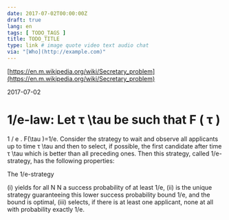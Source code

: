 ```yaml
---
date: 2017-07-02T00:00:00Z
draft: true
lang: en
tags: [ TODO_TAGS ]
title: TODO_TITLE
type: link # image quote video text audio chat
via: "[Who](http://example.com)"
---
```



[https://en.m.wikipedia.org/wiki/Secretary_problem](https://en.m.wikipedia.org/wiki/Secretary_problem)

2017-07-02

1/e-law: Let 
τ
\tau  be such that 
F
(
τ
)
=
1
/
e
.
F(\tau )=1/e. Consider the strategy to wait and observe all applicants up to time 
τ
\tau  and then to select, if possible, the first candidate after time 
τ
\tau  which is better than all preceding ones. Then this strategy, called 1/e-strategy, has the following properties:

The 1/e-strategy

(i) yields for all 
N
N a success probability of at least 1/e,
(ii) is the unique strategy guaranteeing this lower success probability bound 1/e, and the bound is optimal,
(iii) selects, if there is at least one applicant, none at all with probability exactly 1/e.
